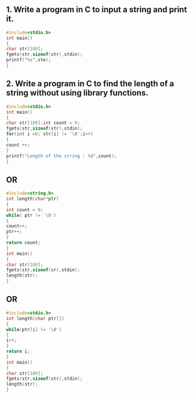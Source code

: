 ## 1. Write a program in C to input a string and print it.
```c
#include<stdio.h>
int main()
{
char str[100];
fgets(str,sizeof(str),stdin);
printf("%s",ste);
}
```
## 2. Write a program in C to find the length of a string without using library functions.
```c
#include<stdio.h>
int main()
{
char str[100];int count = 0;
fgets(str,sizeof(str),stdin);
for(int i =0; str[i] != '\0';i++)
{
count ++;
}
printf("Length of the string : %d",count);
}
```
## OR
```c
#include<string.h>
int length(char*ptr)
{
int count = 0;
while( ptr != '\0')
{
count++;
ptr++;
}
return count;
}
int main()
{
char str[100];
fgets(str,sizeof(sr),stdin);
length(str);
}
```
## OR
```c
#include<stdio.h>
int length(char ptr[])
{
while(ptr[i] != '\0')
{
i++;
}
return i;
}
int main()
{
char str[100];
fgets(str,sizeof(str),stdin);
length(str);
}

